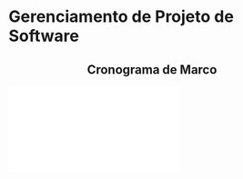 # Gerenciamento de Projeto de Software

## <center>Cronograma de Marco</center>

![Cronograma](img/cronogramaMarcos.md)